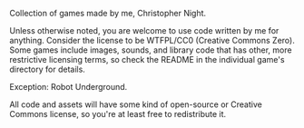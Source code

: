 Collection of games made by me, Christopher Night.

Unless otherwise noted, you are welcome to use code written by me for anything. Consider the license to be WTFPL/CC0 (Creative Commons Zero). Some games include images, sounds, and library code that has other, more restrictive licensing terms, so check the README in the individual game's directory for details.

Exception: Robot Underground.


All code and assets will have some kind of open-source or Creative Commons license, so you're at least free to redistribute it.